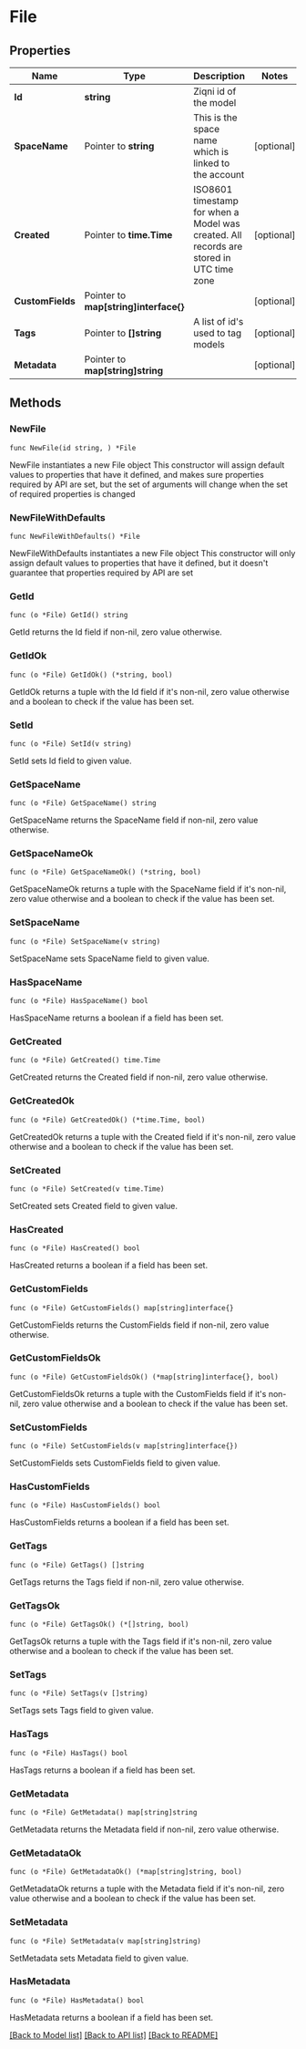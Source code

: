 # File

## Properties

Name | Type | Description | Notes
------------ | ------------- | ------------- | -------------
**Id** | **string** | Ziqni id of the model | 
**SpaceName** | Pointer to **string** | This is the space name which is linked to the account | [optional] 
**Created** | Pointer to **time.Time** | ISO8601 timestamp for when a Model was created. All records are stored in UTC time zone | [optional] 
**CustomFields** | Pointer to **map[string]interface{}** |  | [optional] 
**Tags** | Pointer to **[]string** | A list of id&#39;s used to tag models | [optional] 
**Metadata** | Pointer to **map[string]string** |  | [optional] 

## Methods

### NewFile

`func NewFile(id string, ) *File`

NewFile instantiates a new File object
This constructor will assign default values to properties that have it defined,
and makes sure properties required by API are set, but the set of arguments
will change when the set of required properties is changed

### NewFileWithDefaults

`func NewFileWithDefaults() *File`

NewFileWithDefaults instantiates a new File object
This constructor will only assign default values to properties that have it defined,
but it doesn't guarantee that properties required by API are set

### GetId

`func (o *File) GetId() string`

GetId returns the Id field if non-nil, zero value otherwise.

### GetIdOk

`func (o *File) GetIdOk() (*string, bool)`

GetIdOk returns a tuple with the Id field if it's non-nil, zero value otherwise
and a boolean to check if the value has been set.

### SetId

`func (o *File) SetId(v string)`

SetId sets Id field to given value.


### GetSpaceName

`func (o *File) GetSpaceName() string`

GetSpaceName returns the SpaceName field if non-nil, zero value otherwise.

### GetSpaceNameOk

`func (o *File) GetSpaceNameOk() (*string, bool)`

GetSpaceNameOk returns a tuple with the SpaceName field if it's non-nil, zero value otherwise
and a boolean to check if the value has been set.

### SetSpaceName

`func (o *File) SetSpaceName(v string)`

SetSpaceName sets SpaceName field to given value.

### HasSpaceName

`func (o *File) HasSpaceName() bool`

HasSpaceName returns a boolean if a field has been set.

### GetCreated

`func (o *File) GetCreated() time.Time`

GetCreated returns the Created field if non-nil, zero value otherwise.

### GetCreatedOk

`func (o *File) GetCreatedOk() (*time.Time, bool)`

GetCreatedOk returns a tuple with the Created field if it's non-nil, zero value otherwise
and a boolean to check if the value has been set.

### SetCreated

`func (o *File) SetCreated(v time.Time)`

SetCreated sets Created field to given value.

### HasCreated

`func (o *File) HasCreated() bool`

HasCreated returns a boolean if a field has been set.

### GetCustomFields

`func (o *File) GetCustomFields() map[string]interface{}`

GetCustomFields returns the CustomFields field if non-nil, zero value otherwise.

### GetCustomFieldsOk

`func (o *File) GetCustomFieldsOk() (*map[string]interface{}, bool)`

GetCustomFieldsOk returns a tuple with the CustomFields field if it's non-nil, zero value otherwise
and a boolean to check if the value has been set.

### SetCustomFields

`func (o *File) SetCustomFields(v map[string]interface{})`

SetCustomFields sets CustomFields field to given value.

### HasCustomFields

`func (o *File) HasCustomFields() bool`

HasCustomFields returns a boolean if a field has been set.

### GetTags

`func (o *File) GetTags() []string`

GetTags returns the Tags field if non-nil, zero value otherwise.

### GetTagsOk

`func (o *File) GetTagsOk() (*[]string, bool)`

GetTagsOk returns a tuple with the Tags field if it's non-nil, zero value otherwise
and a boolean to check if the value has been set.

### SetTags

`func (o *File) SetTags(v []string)`

SetTags sets Tags field to given value.

### HasTags

`func (o *File) HasTags() bool`

HasTags returns a boolean if a field has been set.

### GetMetadata

`func (o *File) GetMetadata() map[string]string`

GetMetadata returns the Metadata field if non-nil, zero value otherwise.

### GetMetadataOk

`func (o *File) GetMetadataOk() (*map[string]string, bool)`

GetMetadataOk returns a tuple with the Metadata field if it's non-nil, zero value otherwise
and a boolean to check if the value has been set.

### SetMetadata

`func (o *File) SetMetadata(v map[string]string)`

SetMetadata sets Metadata field to given value.

### HasMetadata

`func (o *File) HasMetadata() bool`

HasMetadata returns a boolean if a field has been set.


[[Back to Model list]](../README.md#documentation-for-models) [[Back to API list]](../README.md#documentation-for-api-endpoints) [[Back to README]](../README.md)


